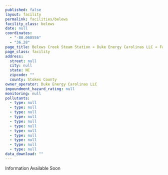 ```yaml
---
published: false
layout: facility
permalink: facilities/belews
facility_class: belews
date: null
coordinates: 
  - "-80.060556"
  - "36.28"
page_title: Belews Creek Steam Station « Duke Energy Carolinas LLC « Facilities
page_class: facility
address: 
  street: null
  city: null
  state: NC
  zipcode: ""
  county: Stokes County
owner_operator: Duke Energy Carolinas LLC
impoundment_hazard_rating: null
monitoring: null
pollutants: 
  - type: null
  - type: null
  - type: null
  - type: null
  - type: null
  - type: null
  - type: null
  - type: null
  - type: null
  - type: null
  - type: null
data_download: ""
---
```


Information Available Soon

